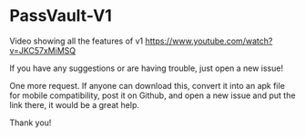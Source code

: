 # PassVault-V1

Video showing all the features of v1
https://www.youtube.com/watch?v=JKC57xMiMSQ

If you have any suggestions or are having trouble, just open a new issue!

One more request. If anyone can download this, convert it into an apk file for mobile compatibility, post it on Github, and open a new issue and put the link there, it would be a great help.

Thank you!
